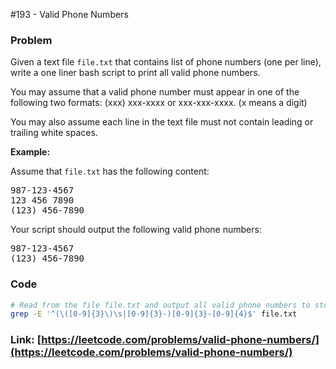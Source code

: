 #193 - Valid Phone Numbers

### Problem
<p>Given a text file <code>file.txt</code> that contains list of phone numbers (one per line), write a one liner bash script to print all valid phone numbers.</p>

<p>You may assume that a valid phone number must appear in one of the following two formats: (xxx) xxx-xxxx or xxx-xxx-xxxx. (x means a digit)</p>

<p>You may also assume each line in the text file must not contain leading or trailing white spaces.</p>

<p><strong>Example:</strong></p>

<p>Assume that <code>file.txt</code> has the following content:</p>

<pre>
987-123-4567
123 456 7890
(123) 456-7890
</pre>

<p>Your script should output the following valid phone numbers:</p>

<pre>
987-123-4567
(123) 456-7890
</pre>


### Code
```bash
# Read from the file file.txt and output all valid phone numbers to stdout.
grep -E '^(\([0-9]{3}\)\s|[0-9]{3}-)[0-9]{3}-[0-9]{4}$' file.txt

```
### Link: [https://leetcode.com/problems/valid-phone-numbers/](https://leetcode.com/problems/valid-phone-numbers/)
